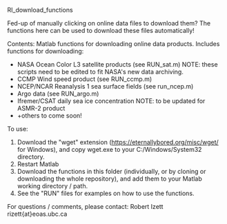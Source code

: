 RI_download_functions

Fed-up of manually clicking on online data files to download them? The functions here can be used to download these files automatically!

Contents:
Matlab functions for downloading online data products. 
Includes functions for downloading:
- NASA Ocean Color L3 satellite products (see RUN_sat.m) NOTE: these scripts need to be edited to fit NASA's new data archiving. 
- CCMP Wind speed product (see RUN_ccmp.m)
- NCEP/NCAR Reanalysis 1 sea surface fields (see run_ncep.m)
- Argo data (see RUN_argo.m)
- Ifremer/CSAT daily sea ice concentration NOTE: to be updated for ASMR-2 product
- +others to come soon!

To use: 
1) Download the "wget" extension (https://eternallybored.org/misc/wget/ for Windows), and copy wget.exe to your C:/Windows/System32 directory.
2) Restart Matlab
3) Download the functions in this folder (individually, or by cloning or downloading the whole repository), and add them to your Matlab working directory / path.
4) See the "RUN" files for examples on how to use the functions. 

For questions / comments, please contact:
Robert Izett 
rizett{at}eoas.ubc.ca
